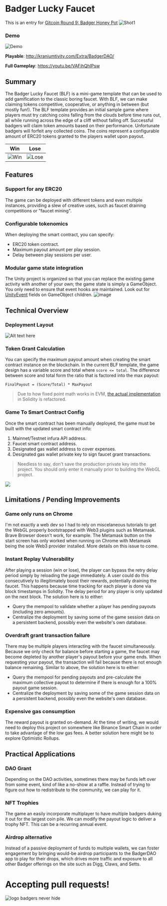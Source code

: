 # Badger Lucky Faucet
This is an entry for [Gitcoin Round 9: Badger Honey Pot](https://gitcoin.co/issue/Badger-Finance/badger-system/70/100025037)
![Shot1](https://user-images.githubusercontent.com/1028926/112773689-bfa0b900-8feb-11eb-854d-c1fa4c0f2520.png)


### Demo
![Demo](https://user-images.githubusercontent.com/1028926/112793193-b0d0fb00-9019-11eb-9a89-34286952cbaf.gif)

**Playable**: http://kraniumtivity.com/Extra/BadgerDAO/

**Full Gameplay**: https://youtu.be/VAFihQhIPsw

## Summary
The Badger Lucky Faucet (BLF) is a mini-game template that can be used to add gamification to the classic boring faucet. With BLF, we can make claiming tokens competitive, cooperative, or anything in between (but mostly fun!). The BLF template provides an initial sample game where players must try catching coins falling from the clouds before time runs out, all while running across the edge of a cliff without falling off. Successful badgers will claim token amounts based on their performance. Unfortunate badgers will forfeit any collected coins. The coins represent a configurable amount of ERC20 tokens granted to the players wallet upon payout.

| Win | Lose |
|--|--|
| ![Win](https://user-images.githubusercontent.com/1028926/112774940-1e683180-8ff0-11eb-9f0d-8acbbe4a86bd.png) | ![Lose](https://user-images.githubusercontent.com/1028926/112774974-3fc91d80-8ff0-11eb-819d-ff8874ad2de7.png) |

## Features
### Support for any ERC20
The game can be deployed with different tokens and even multiple instances, providing a slew of creative uses, such as faucet draining competitions or "faucet mining".

### Configurable tokenomics
When deploying the smart contract, you can specify:
- ERC20 token contract.
- Maximum payout amount per play session.
- Delay between play sessions per user.

### Modular game state integration
The Unity project is organized so that you can replace the existing game activity with another of your own; the game state is simply a GameObject. You only need to ensure that event hooks are maintained. Look out for [UnityEvent](https://docs.unity3d.com/ScriptReference/Events.UnityEvent.html) fields on GameObject children.
![image](https://user-images.githubusercontent.com/1028926/112786574-69dc0900-900b-11eb-9122-b9a0f891d31f.png)

## Technical Overview

### Deployment Layout
![Alt text here](Diagrams.svg)


### Token Grant Calculation
You can specify the maximum payout amount when creating the smart contract instance on the blockchain. In the current BLF template, the game design has a variable score and total where `score <= total`. The difference between score and total form the ratio that is factored into the max payout:
```
FinalPayout = (Score/Total) * MaxPayout
```

> Due to how fixed point math works in EVM, [the actual implementation](https://github.com/kilogold/BadgerDAO/blob/c711033d526fa48a5fe2d55c356d150b98932592/Contracts/Faucet.sol#L117) in Solidity is refactored.

### Game To  Smart Contract Config
Once the smart contract has been manually deployed, the game must be built with the updated smart contract info:

 1. Mainnet/Testnet infura API address.
 2. Faucet smart contract address.
 3. Designated gas wallet address to cover expenses.
 4. Designated gas wallet private key to sign faucet grant transactions.
 > Needless to say, don't save the production private key into the project. You should only enter it manually prior to building the WebGL project.

![](https://user-images.githubusercontent.com/1028926/112789719-934c6300-9012-11eb-95f3-21e9aa4825f9.png)


## Limitations / Pending Improvements

### Game only runs on Chrome
I'm not exactly a web dev so I had to rely on miscelaneous tutorials to get the WebGL properly bootstrapped with Web3 plugins such as Metamask. Brave Browser doesn't work, for example. The Metamask button on the start screen has only worked when running on Chrome with Metamask being the sole Web3 provider installed. More details on this issue to come. 

### Instant Replay Vulnerability
After playing a session (win or lose), the player can bypass the retry delay period simply by reloading the page immediately. A user could do this consecutively to illegitimately boost their rewards, potentially draining the faucet. This happens because time tracking for each player is done via block timestamps in Solidity. The delay period for any player is only updated on the next block. The solution here is to either:
- Query the mempool to validate whether a player has pending payouts (including zero amounts).
- Centralize the deployment by saving some of the game session data on a persistent backend, possibly even the website's own database.

### Overdraft grant transaction failure
There may be multiple players interacting with the faucet simultaneously. Because we only check for balance before starting a game, the faucet may become depleted by another player's payout before your game ends. When requesting your payout, the transaction will fail because there is not enough balance remaining. Similar to above, the solution here is to either:
- Query the mempool for pending payouts and pre-calculate the maximum collective payout to determine if there is enough for a 100% payout game session.
- Centralize the deployment by saving some of the game session data on a persistent backend, possibly even the website's own database.

### Expensive gas consumption
The reward payout is granted on-demand. At the time of writing, we would need to deploy this project on somewhere like Binance Smart Chain in order to take advantage of the low gas fees. A better solution here might be to explore Optimistic Rollups.

## Practical Applications
### DAO Grant
Depending on the DAO activities, sometimes there may be funds left over from some event, kind of like a no-show at a raffle. Instead of trying to figure out how to redistribute to the community, we can play for it.

### NFT Trophies
The game an easily incorporate multiplayer to have multiple badgers duking it out for the largest coin pile. We can modify the payout logic to deliver a trophy NFT. This can be a recurring annual event.  

### Airdrop alternative
Instead of a passive deployment of funds to multiple wallets, we can foster engagement by bringing would-be airdrop participants to the BadgerDAO app to play for their drops, which drives more traffic and exposure to all other Badger offerings on the site such as Digg, Claws, and Setts. 

# Accepting pull requests!
![logo badgers never hide](https://user-images.githubusercontent.com/1028926/112795519-7cf7d480-901d-11eb-9ed4-0c7fe2605bb7.jpg)

<!--stackedit_data:
eyJoaXN0b3J5IjpbNDM5MDg4MDU1LDYyMTk5ODg2NywtMTM0Mz
k5MTg5OCwtMTE5MTAwNDU1NCwxODY2NDE1MjU2LDI1ODAzNjQ5
MCwtMTg0OTg2NTgyOSwtMjAxMTM5NjQxNCwtNTg4MzI3NDQ0LD
IwOTE0MDY1MjYsLTE1NzY4MTQ5NjQsLTEzODMyMTk3MTAsMTEy
MDM5NzI2NiwtMTA4NjM1ODYwMl19
-->
